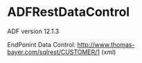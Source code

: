 # ADFRestDataControl

ADF version 12.1.3

EndPonint Data Control: http://www.thomas-bayer.com/sqlrest/CUSTOMER/1 (xml)

